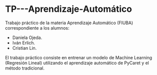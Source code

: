 # TP---Aprendizaje-Automático
Trabajo práctico de la materia Aprendizaje Automático (FIUBA) correspondiente a los alumnos: 
- Daniela Ojeda.
- Iván Erlich.
- Cristian Lin.

El trabajo práctico consiste en entrenar un modelo de Machine Learning (Regresión Lineal) utilizando el aprendizaje automático de PyCaret y el método tradicional.
